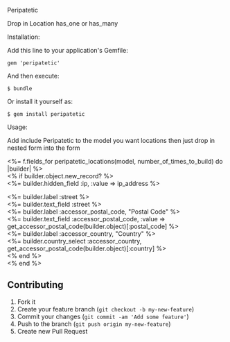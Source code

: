Peripatetic

Drop in Location has_one or has_many

Installation:

Add this line to your application's Gemfile:

    gem 'peripatetic'

And then execute:

    $ bundle

Or install it yourself as:

    $ gem install peripatetic

Usage:

Add include Peripatetic to the model you want locations
then just drop in nested form into the form

<%= f.fields_for peripatetic_locations(model, number_of_times_to_build) do |builder| %><br>
  <% if builder.object.new_record? %><br>
    <%= builder.hidden_field :ip, :value => ip_address %><br>
  <div class="field">
    <%= builder.label :street %><br />
    <%= builder.text_field :street %>
  </div>
  <div class="field">
    <%= builder.label :accessor_postal_code, "Postal Code" %><br />
    <%= builder.text_field :accessor_postal_code, :value => get_accessor_postal_code(builder.object)[:postal_code] %>
  </div>
  <div class="field">
    <%= builder.label :accessor_country, "Country" %><br />
    <%= builder.country_select :accessor_country, get_accessor_postal_code(builder.object)[:country] %>
  </div>
  <% end %><br>
<% end %><br>


## Contributing

1. Fork it
2. Create your feature branch (`git checkout -b my-new-feature`)
3. Commit your changes (`git commit -am 'Add some feature'`)
4. Push to the branch (`git push origin my-new-feature`)
5. Create new Pull Request
